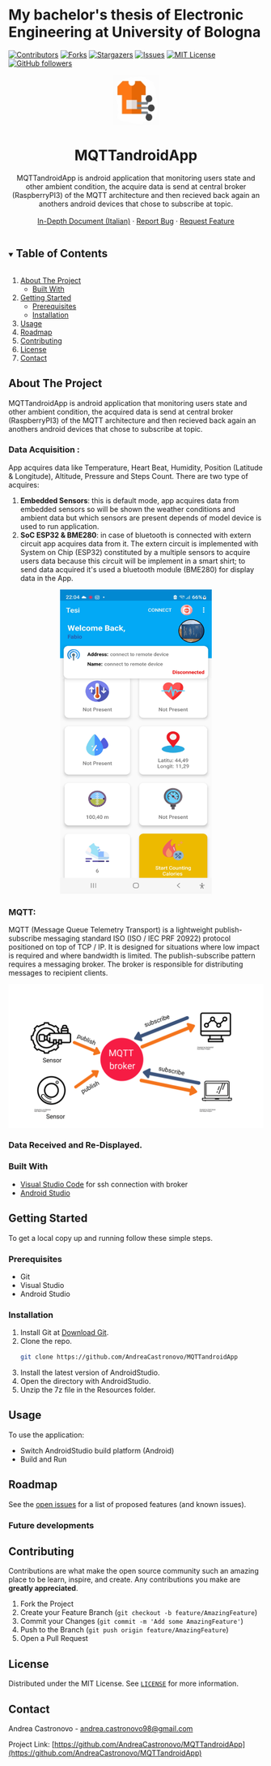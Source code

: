 # My bachelor's thesis of Electronic Engineering at University of Bologna
<!--
*** Thanks for checking out the Best-README-Template. If you have a suggestion
*** that would make this better, please fork the NuriCheat and create a pull request
*** or simply open an issue with the tag "enhancement".
*** Thanks again! Now go create something AMAZING! :D
***
***
***
*** To avoid retyping too much info. Do a search and replace for the following:
*** Stikinit, kf-eval, twitter_handle, email, project_title, project_description
-->



<!-- PROJECT SHIELDS -->
<!--
*** I'm using markdown "reference style" links for readability.
*** Reference links are enclosed in brackets [ ] instead of parentheses ( ).
*** See the bottom of this document for the declaration of the reference variables
*** for contributors-url, forks-url, etc. This is an optional, concise syntax you may use.
*** https://www.markdownguide.org/basic-syntax/#reference-style-links
-->
[![Contributors][contributors-shield]][contributors-url]
[![Forks][forks-shield]][forks-url]
[![Stargazers][stars-shield]][stars-url]
[![Issues][issues-shield]][issues-url]
[![MIT License][license-shield]][license-url]
[![GitHub followers][github-shield]][github-url]


<!-- PROJECT LOGO -->
<p align="center">
  <img src="https://github.com/AndreaCastronovo/MQTTandroidApp/blob/main/Screenshot_20220519-215955_One%20UI%20Home.jpg" alt="logo" height="100" width="90"
</p>   
  
<br />
<p align="center">
  <a href="https://github.com/AndreaCastronovo/MQTTandroidApp">
  </a>
  <h1 align="center">MQTTandroidApp</h1>
  <p align="center">
    MQTTandroidApp is android application that monitoring users state and other ambient condition, the acquire data is send at central broker (RaspberryPI3) of the MQTT architecture and then recieved back again an anothers android devices that chose to subscribe at topic.
    <br /> 
    <br />
    <a href="https://github.com/AndreaCastronovo/MQTTandroidApp/blob/main/TesiMQTT%20Andrea%20Castronovo.pdf">In-Depth Document (Italian)</a>
    ·
    <a href="https://github.com/AndreaCastronovo/MQTTandroidApp/issues">Report Bug</a>
    ·
    <a href="https://github.com/AndreaCastronovo/MQTTandroidApp/issues">Request Feature</a>
  </p>
</p>



<!-- TABLE OF CONTENTS -->
<details open="open">
  <summary><h2 style="display: inline-block">Table of Contents</h2></summary>
  <ol>
    <li>
      <a href="#about-the-project">About The Project</a>
      <ul>
        <li><a href="#built-with">Built With</a></li>
      </ul>
    </li>
    <li>
      <a href="#getting-started">Getting Started</a>
      <ul>
        <li><a href="#prerequisites">Prerequisites</a></li>
        <li><a href="#installation">Installation</a></li>
      </ul>
    </li>
    <li><a href="#usage">Usage</a></li>
    <li><a href="#roadmap">Roadmap</a></li>
    <li><a href="#contributing">Contributing</a></li>
    <li><a href="#license">License</a></li>
    <li><a href="#contact">Contact</a></li>
  </ol>
</details>



<!-- ABOUT THE PROJECT -->
## About The Project
MQTTandroidApp is android application that monitoring users state and other ambient condition, the acquired data is send at central broker (RaspberryPI3) of the MQTT architecture and then recieved back again an anothers android devices that chose to subscribe at topic.

### Data Acquisition :
App acquires data like Temperature, Heart Beat, Humidity, Position (Latitude & Longitude), Altitude, Pressure and Steps Count.
There are two type of acquires:
  1. **Embedded Sensors**: this is default mode, app acquires data from embedded sensors so will be shown the weather conditions and ambient data but which sensors are present depends of model device is used to run application.
  2. **SoC ESP32 & BME280**: in case of bluetooth is connected with extern circuit app acquires data from it. The extern circuit is implemented with System on Chip (ESP32) constituted by a multiple sensors to acquire users data because this circuit will be implement in a smart shirt; to send data acquired it's used a bluetooth module (BME280) for display data in the App. 

<p align="center">
  <img src="https://github.com/AndreaCastronovo/MQTTandroidApp/blob/main/Screenshot_20220519-220401_Tesi.jpg" height="600" width="300"
</p>  


### MQTT:
 MQTT (Message Queue Telemetry Transport) is a lightweight publish-subscribe messaging standard ISO (ISO / IEC PRF 20922) protocol positioned on top of TCP / IP. It is designed for situations where low impact is required and where bandwidth is limited. The publish-subscribe pattern requires a messaging broker. The broker is responsible for distributing messages to recipient clients.

<p align="center">
<img src="MQTT.jpg" align="center"/>
</p>

### Data Received and Re-Displayed.

### Built With

* [Visual Studio Code](https://code.visualstudio.com/download) for ssh connection with broker
* [Android Studio](https://developer.android.com/studio)

<!-- GETTING STARTED -->
## Getting Started

To get a local copy up and running follow these simple steps.

### Prerequisites
* Git
* Visual Studio
* Android Studio

### Installation

1. Install Git at [Download Git](https://git-scm.com/download).
2. Clone the repo.
   ```sh
   git clone https://github.com/AndreaCastronovo/MQTTandroidApp
   ```
4. Install the latest version of AndroidStudio.
5. Open the directory with AndroidStudio.
6. Unzip the 7z file in the Resources folder.



<!-- USAGE EXAMPLES -->
## Usage

To use the application:
* Switch AndroidStudio build platform (Android)
* Build and Run



<!-- ROADMAP -->
## Roadmap

See the [open issues](https://github.com/AndreaCastronovo/MQTTandroidApp/issues) for a list of proposed features (and known issues).

### Future developments


<!-- CONTRIBUTING -->
## Contributing

Contributions are what make the open source community such an amazing place to be learn, inspire, and create. Any contributions you make are **greatly appreciated**.

1. Fork the Project
2. Create your Feature Branch (`git checkout -b feature/AmazingFeature`)
3. Commit your Changes (`git commit -m 'Add some AmazingFeature'`)
4. Push to the Branch (`git push origin feature/AmazingFeature`)
5. Open a Pull Request



<!-- LICENSE -->
## License

Distributed under the MIT License. See [`LICENSE`](https://github.com/AndreaCastronovo/MQTTandroidApp/blob/main/LICENSE) for more information.



<!-- CONTACT -->
## Contact

Andrea Castronovo - andrea.castronovo98@gmail.com <br>

Project Link: [https://github.com/AndreaCastronovo/MQTTandroidApp](https://github.com/AndreaCastronovo/MQTTandroidApp)






<!-- MARKDOWN LINKS & IMAGES -->
<!-- https://www.markdownguide.org/basic-syntax/#reference-style-links -->
[contributors-shield]: https://img.shields.io/github/contributors/AndreaCastronovo/MQTTandroidApp.svg?style=for-the-badge
[contributors-url]: https://github.com/AndreaCastronovo/MQTTandroidApp/graphs/contributors
[forks-shield]: https://img.shields.io/github/forks/AndreaCastronovo/MQTTandroidApp.svg?style=for-the-badge
[forks-url]: https://github.com/AndreaCastronovo/MQTTandroidApp/network/members
[stars-shield]: https://img.shields.io/github/stars/AndreaCastronovo/MQTTandroidApp.svg?style=for-the-badge
[stars-url]: https://github.com/AndreaCastronovo/MQTTandroidApp/stargazers
[issues-shield]: https://img.shields.io/github/issues/AndreaCastronovo/MQTTandroidApp.svg?style=for-the-badge
[issues-url]: https://github.com/AndreaCastronovo/MQTTandroidApp/issues
[license-shield]: https://img.shields.io/github/license/AndreaCastronovo/MQTTandroidApp.svg?style=for-the-badge
[license-url]: https://github.com/AndreaCastronovo/MQTTandroidApp/blob/ardice-main/LICENSE
[github-shield]: https://img.shields.io/github/followers/AndreaCastronovo.svg?style=social&label=Follow
[github-url]: https://github.com/AndreaCastronovo
